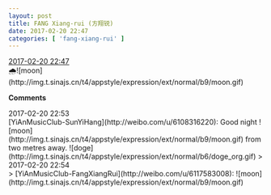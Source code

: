 ```yaml
---
layout: post
title: FANG Xiang-rui (方翔锐)
date: 2017-02-20 22:47
categories: [ 'fang-xiang-rui' ]
---
```


<div class="weibo-info">
  <a href="http://weibo.com/6117583008/EwsvNfv2I">2017-02-20 22:47</a>
</div>
🌧️![moon](http://img.t.sinajs.cn/t4/appstyle/expression/ext/normal/b9/moon.gif)

<!-- more -->

**Comments**

<div class="weibo-info">2017-02-20 22:53</div>
[YiAnMusicClub-SunYiHang](http://weibo.com/u/6108316220): Good night ![moon](http://img.t.sinajs.cn/t4/appstyle/expression/ext/normal/b9/moon.gif) from two metres away. ![doge](http://img.t.sinajs.cn/t4/appstyle/expression/ext/normal/b6/doge_org.gif)
> <div class="weibo-info">2017-02-20 22:54</div>
> [YiAnMusicClub-FangXiangRui](http://weibo.com/u/6117583008): ![moon](http://img.t.sinajs.cn/t4/appstyle/expression/ext/normal/b9/moon.gif)
